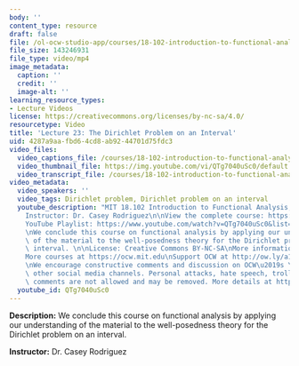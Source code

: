 ```yaml
---
body: ''
content_type: resource
draft: false
file: /ol-ocw-studio-app/courses/18-102-introduction-to-functional-analysis-spring-2021/18102-sp21-lecture-23_360p_16_9.mp4
file_size: 143246931
file_type: video/mp4
image_metadata:
  caption: ''
  credit: ''
  image-alt: ''
learning_resource_types:
- Lecture Videos
license: https://creativecommons.org/licenses/by-nc-sa/4.0/
resourcetype: Video
title: 'Lecture 23: The Dirichlet Problem on an Interval'
uid: 4287a9aa-fbd6-4cd8-ab92-44701d75fdc3
video_files:
  video_captions_file: /courses/18-102-introduction-to-functional-analysis-spring-2021/1KM1FhDX02zobM7FrKIcLDHNTOioiFV9W_transcript.webvtt
  video_thumbnail_file: https://img.youtube.com/vi/QTg7040uSc0/default.jpg
  video_transcript_file: /courses/18-102-introduction-to-functional-analysis-spring-2021/1KM1FhDX02zobM7FrKIcLDHNTOioiFV9W_transcript.pdf
video_metadata:
  video_speakers: ''
  video_tags: Dirichlet problem, Dirichlet problem on an interval
  youtube_description: "MIT 18.102 Introduction to Functional Analysis, Spring 2021\n\
    Instructor: Dr. Casey Rodriguez\n\nView the complete course: https://ocw.mit.edu/courses/18-102-introduction-to-functional-analysis-spring-2021/\n\
    YouTube Playlist: https://www.youtube.com/watch?v=QTg7040uSc0&list=PLUl4u3cNGP63micsJp_--fRAjZXPrQzW_&index=23\n\
    \nWe conclude this course on functional analysis by applying our understanding\
    \ of the material to the well-posedness theory for the Dirichlet problem on an\
    \ interval. \n\nLicense: Creative Commons BY-NC-SA\nMore information at https://ocw.mit.edu/terms\n\
    More courses at https://ocw.mit.edu\nSupport OCW at http://ow.ly/a1If50zVRlQ\n\
    \nWe encourage constructive comments and discussion on OCW\u2019s YouTube and\
    \ other social media channels. Personal attacks, hate speech, trolling, and inappropriate\
    \ comments are not allowed and may be removed. More details at https://ocw.mit.edu/comments."
  youtube_id: QTg7040uSc0
---
```

**Description:** We conclude this course on functional analysis by applying our understanding of the material to the well-posedness theory for the Dirichlet problem on an interval. 

**Instructor:** Dr. Casey Rodriguez